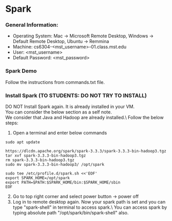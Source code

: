 # Spark

### General Information:

* Operating System:         Mac -> Microsoft Remote Desktop, Windows -> Default Remote Desktop, Ubuntu -> Remmina
* Machine:                  cs6304-<mst_username>-01.class.mst.edu
* User:                     <mst_username>
* Default Password:         <mst_password>



### Spark Demo
Follow the instructions from commands.txt file.




### Install Spark (TO STUDENTS: DO NOT TRY TO INSTALL)
DO NOT Install Spark again. It is already installed in your VM.  
You can consider the below section as a self note.  
We consider that Java and Hadoop are already installed.\\
Follow the below steps:
1. Open a terminal and enter below commands
```
sudo apt update
```
```
https://dlcdn.apache.org/spark/spark-3.3.3/spark-3.3.3-bin-hadoop3.tgz
tar xvf spark-3.3.3-bin-hadoop3.tgz
rm spark-3.3.3-bin-hadoop3.tgz
sudo mv spark-3.3.3-bin-hadoop3/ /opt/spark 
```
```
sudo tee /etc/profile.d/spark.sh <<'EOF'
export SPARK_HOME=/opt/spark
export PATH=$PATH:$SPARK_HOME/bin:$SPARK_HOME/sbin
EOF
```
2. Go to top right corner and select power button -> power off
3. Log in to remote desktop again. Now your spark path is set and you can type "spark-shell" in terminal to access spark.\\
You can access spark by typing absolute path "/opt/spark/bin/spark-shell" also.
